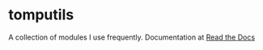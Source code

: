 # tomputils

A collection of modules I use frequently. Documentation at [Read the Docs](https://tomputils.readthedocs.io/en/latest/)
